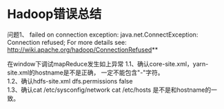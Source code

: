 # Hadoop错误总结
问题1、 failed on connection exception: java.net.ConnectException: Connection refused; For more details see:  
http://wiki.apache.org/hadoop/ConnectionRefused**

在window下调试mapReduce发生如上异常
1.1、确认core-site.xml，yarn-site.xml的hostname是不是正确，
一定不能包含"-"字符。     
1.2、确认hdfs-site.xml
    <property>
        <name>dfs.permissions</name>
        <value>false</value>
    </property>	    
1.3、确认cat /etc/sysconfig/network
cat /etc/hosts 是不是和hostname的一致。
